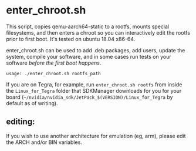 # enter_chroot.sh

This script, copies qemu-aarch64-static to a rootfs, mounts special filesystems,
and then enters a chroot so you can interactively edit the rootfs prior to 
first boot. It's tested on ubuntu 18.04 x86-64.

enter_chroot.sh can be used to add .deb packages, add users, update the system, 
compile your software, and in some cases run tests on your software *before the 
first boot happens*.

```
usage: ./enter_chroot.sh rootfs_path
```

If you are on Tegra, for example, run `enter_chroot.sh rootfs`
from inside the `Linux_for_Tegra` folder that SDKManager downloads for you
for your board (`~/nvidia/nvidia_sdk/JetPack_$(VERSION)/Linux_for_Tegra` by
default as of writing).

## editing:

If you wish to use another architecture for emulation (eg, arm), please edit
the ARCH and/or BIN variables.
